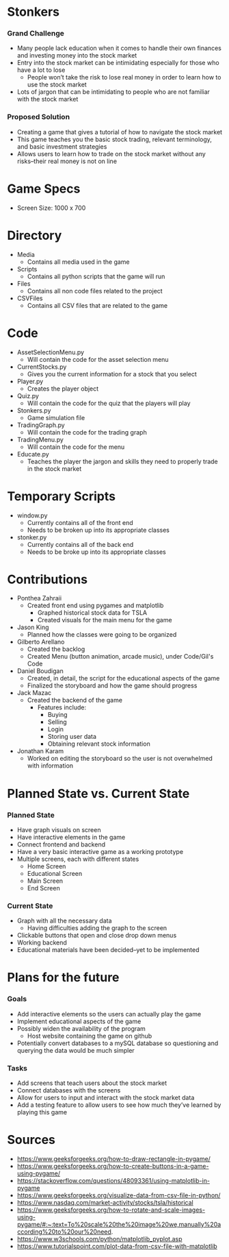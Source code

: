 # Stonkers

### Grand Challenge

- Many people lack education when it comes to handle their own finances and investing money into the stock market
- Entry into the stock market can be intimidating especially for those who have a lot to lose
  - People won’t take the risk to lose real money in order to learn how to use the stock market
- Lots of jargon that can be intimidating to people who are not familiar with the stock market

### Proposed Solution

- Creating a game that gives a tutorial of how to navigate the stock market
- This game teaches you the basic stock trading, relevant terminology, and basic investment strategies
- Allows users to learn how to trade on the stock market without any risks–their real money is not on line

# Game Specs

- Screen Size: 1000 x 700

# Directory

- Media
  - Contains all media used in the game
- Scripts
  - Contains all python scripts that the game will run
- Files
  - Contains all non code files related to the project
- CSVFiles
  - Contains all CSV files that are related to the game

# Code

- AssetSelectionMenu.py
  - Will contain the code for the asset selection menu
- CurrentStocks.py
  - Gives you the current information for a stock that you select
- Player.py
  - Creates the player object
- Quiz.py
  - Will contain the code for the quiz that the players will play
- Stonkers.py
  - Game simulation file
- TradingGraph.py
  - Will contain the code for the trading graph
- TradingMenu.py
  - Will contain the code for the menu
- Educate.py
  - Teaches the player the jargon and skills they need to properly trade in the stock market

# Temporary Scripts

- window.py
  - Currently contains all of the front end
  - Needs to be broken up into its appropriate classes
- stonker.py
  - Currently contains all of the back end
  - Needs to be broke up into its appropriate classes

# Contributions

- Ponthea Zahraii
  - Created front end using pygames and matplotlib
    - Graphed historical stock data for TSLA
    - Created visuals for the main menu for the game
- Jason King
  - Planned how the classes were going to be organized
- Gilberto Arellano
  - Created the backlog
  - Created Menu (button animation, arcade music), under Code/Gil's Code
- Daniel Boudigan
  - Created, in detail, the script for the educational aspects of the game
  - Finalized the storyboard and how the game should progress
- Jack Mazac
  - Created the backend of the game
    - Features include:
      - Buying
      - Selling
      - Login
      - Storing user data
      - Obtaining relevant stock information
- Jonathan Karam
  - Worked on editing the storyboard so the user is not overwhelmed with information

# Planned State vs. Current State

### Planned State

- Have graph visuals on screen
- Have interactive elements in the game
- Connect frontend and backend
- Have a very basic interactive game as a working prototype
- Multiple screens, each with different states
  - Home Screen
  - Educational Screen
  - Main Screen
  - End Screen

### Current State

- Graph with all the necessary data
  - Having difficulties adding the graph to the screen
- Clickable buttons that open and close drop down menus
- Working backend
- Educational materials have been decided–yet to be implemented

# Plans for the future

### Goals

- Add interactive elements so the users can actually play the game
- Implement educational aspects of the game
- Possibly widen the availability of the program
  - Host website containing the game on github
- Potentially convert databases to a mySQL database so questioning and querying the data would be much simpler

### Tasks

- Add screens that teach users about the stock market
- Connect databases with the screens
- Allow for users to input and interact with the stock market data
- Add a testing feature to allow users to see how much they’ve learned by playing this game

# Sources

- https://www.geeksforgeeks.org/how-to-draw-rectangle-in-pygame/
- https://www.geeksforgeeks.org/how-to-create-buttons-in-a-game-using-pygame/
- https://stackoverflow.com/questions/48093361/using-matplotlib-in-pygame
- https://www.geeksforgeeks.org/visualize-data-from-csv-file-in-python/
- https://www.nasdaq.com/market-activity/stocks/tsla/historical
- https://www.geeksforgeeks.org/how-to-rotate-and-scale-images-using-pygame/#:~:text=To%20scale%20the%20image%20we,manually%20according%20to%20our%20need.
- https://www.w3schools.com/python/matplotlib_pyplot.asp
- https://www.tutorialspoint.com/plot-data-from-csv-file-with-matplotlib

